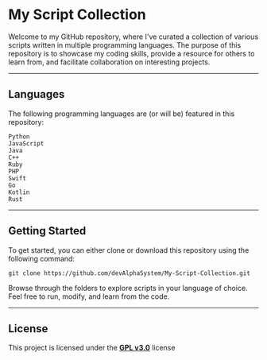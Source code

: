 # My Script Collection

Welcome to my GitHub repository, where I've curated a collection of various scripts written in multiple programming languages. The purpose of this repository is to showcase my coding skills, provide a resource for others to learn from, and facilitate collaboration on interesting projects.

***

## Languages

The following programming languages are (or will be) featured in this repository:

    Python
    JavaScript
    Java
    C++
    Ruby
    PHP
    Swift
    Go
    Kotlin
    Rust

***

## Getting Started

To get started, you can either clone or download this repository using the following command:

    git clone https://github.com/devAlphaSystem/My-Script-Collection.git

Browse through the folders to explore scripts in your language of choice. Feel free to run, modify, and learn from the code.

***

## License

This project is licensed under the [**GPL v3.0**](LICENSE) license
